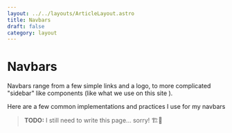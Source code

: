 ```yaml
---
layout: ../../layouts/ArticleLayout.astro
title: Navbars
draft: false
category: layout
---
```


# Navbars

Navbars range from a few simple links and a logo, to more complicated "sidebar" like components (like what we use on this site ).

Here are a few common implementations and practices I use for my navbars

> **TODO:** I still need to write this page... sorry! 🏗️🚧


